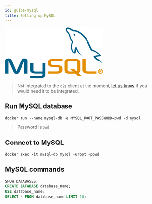 ```yaml
---
id: guide-mysql
title: Setting up MySQL
---
```


[![](/img/mysql_logo.png)](https://www.mysql.com/)

> Not integrated to the `d2s` client at the moment, [let us know](https://github.com/MaastrichtU-IDS/d2s-documentation/issues) if you would need it to be integrated.

## Run MySQL database

```shell
docker run --name mysql-db -e MYSQL_ROOT_PASSWORD=pwd -d mysql
```

> Password is `pwd`

## Connect to MySQL

```shell
docker exec -it mysql-db mysql -uroot -ppwd
```

## MySQL commands
```sql
SHOW DATABASES;
CREATE DATABASE database_name;
USE database_name;
SELECT * FROM database_name LIMIT 10;
```